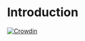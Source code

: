 # Introduction

[![Crowdin](https://badges.crowdin.net/angular-leaflet-library/localized.svg)](https://crowdin.com/project/angular-leaflet-library)
